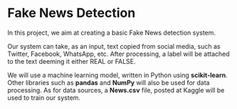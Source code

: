 # Fake News Detection

In this project, we aim at creating a basic Fake News detection system.

Our system can take, as an input, text copied from social media, such as Twitter, Facebook, WhatsApp, etc. After processing, a label will be attached to the text deeming it either REAL or FALSE.

We will use a machine learning model, written in Python using **scikit-learn**. Other libraries such as **pandas** and **NumPy** will also be used for data processing. As for data sources, a **News.csv** file, posted at Kaggle will be used to train our system.
